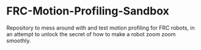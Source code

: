 # FRC-Motion-Profiling-Sandbox
Repository to mess around with and test motion profiling for FRC robots, in an attempt to unlock the secret of how to make a robot zoom zoom smoothly.
